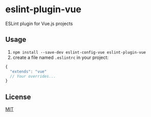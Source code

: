 # eslint-plugin-vue

ESLint plugin for Vue.js projects

## Usage

1. `npm install --save-dev eslint-config-vue eslint-plugin-vue`
2. create a file named `.eslintrc` in your project:

```js
{
  "extends": "vue"
  // Your overrides...
}
```

## License

[MIT](http://opensource.org/licenses/MIT)
